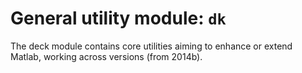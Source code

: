 
# General utility module: `dk`

The deck module contains core utilities aiming to enhance or extend Matlab, working across versions (from 2014b).
